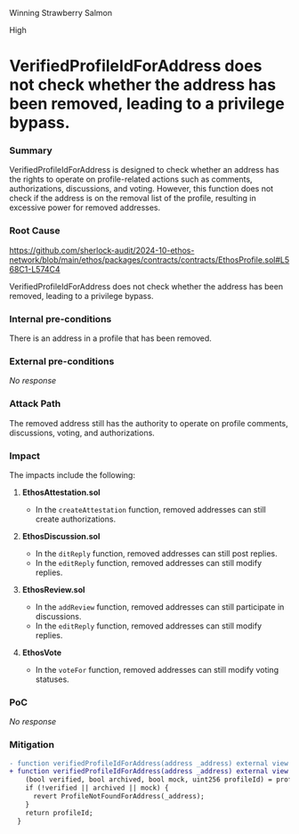 Winning Strawberry Salmon

High

# VerifiedProfileIdForAddress does not check whether the address has been removed, leading to a privilege bypass.

### Summary

VerifiedProfileIdForAddress is designed to check whether an address has the rights to operate on profile-related actions such as comments, authorizations, discussions, and voting. However, this function does not check if the address is on the removal list of the profile, resulting in excessive power for removed addresses.

### Root Cause

https://github.com/sherlock-audit/2024-10-ethos-network/blob/main/ethos/packages/contracts/contracts/EthosProfile.sol#L568C1-L574C4  

VerifiedProfileIdForAddress does not check whether the address has been removed, leading to a privilege bypass.

### Internal pre-conditions

There is an address in a profile that has been removed.

### External pre-conditions

_No response_

### Attack Path

The removed address still has the authority to operate on profile comments, discussions, voting, and authorizations.

### Impact

The impacts include the following:

1. **EthosAttestation.sol**
   - In the `createAttestation` function, removed addresses can still create authorizations.

2. **EthosDiscussion.sol**
   - In the `ditReply` function, removed addresses can still post replies.
   - In the `editReply` function, removed addresses can still modify replies.

3. **EthosReview.sol**
   - In the `addReview` function, removed addresses can still participate in discussions.
   - In the `editReply` function, removed addresses can still modify replies.

4. **EthosVote**
   - In the `voteFor` function, removed addresses can still modify voting statuses.

### PoC

_No response_

### Mitigation

  ```diff
- function verifiedProfileIdForAddress(address _address) external view returns (uint256) {
+ function verifiedProfileIdForAddress(address _address) external view checkIfCompromised(_address) returns (uint256) {
      (bool verified, bool archived, bool mock, uint256 profileId) = profileStatusByAddress(_address);
      if (!verified || archived || mock) {
        revert ProfileNotFoundForAddress(_address);
      }
      return profileId;
    }
  ```